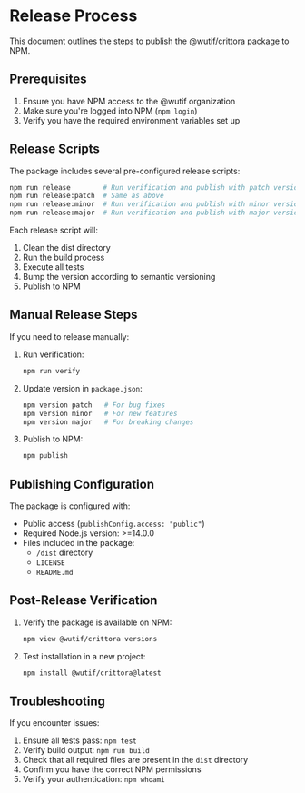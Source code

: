 # Release Process

This document outlines the steps to publish the @wutif/crittora package to NPM.

## Prerequisites

1. Ensure you have NPM access to the @wutif organization
2. Make sure you're logged into NPM (`npm login`)
3. Verify you have the required environment variables set up

## Release Scripts

The package includes several pre-configured release scripts:

```bash
npm run release        # Run verification and publish with patch version bump
npm run release:patch  # Same as above
npm run release:minor  # Run verification and publish with minor version bump
npm run release:major  # Run verification and publish with major version bump
```

Each release script will:

1. Clean the dist directory
2. Run the build process
3. Execute all tests
4. Bump the version according to semantic versioning
5. Publish to NPM

## Manual Release Steps

If you need to release manually:

1. Run verification:

   ```bash
   npm run verify
   ```

2. Update version in `package.json`:

   ```bash
   npm version patch   # For bug fixes
   npm version minor   # For new features
   npm version major   # For breaking changes
   ```

3. Publish to NPM:
   ```bash
   npm publish
   ```

## Publishing Configuration

The package is configured with:

- Public access (`publishConfig.access: "public"`)
- Required Node.js version: >=14.0.0
- Files included in the package:
  - `/dist` directory
  - `LICENSE`
  - `README.md`

## Post-Release Verification

1. Verify the package is available on NPM:

   ```bash
   npm view @wutif/crittora versions
   ```

2. Test installation in a new project:
   ```bash
   npm install @wutif/crittora@latest
   ```

## Troubleshooting

If you encounter issues:

1. Ensure all tests pass: `npm test`
2. Verify build output: `npm run build`
3. Check that all required files are present in the `dist` directory
4. Confirm you have the correct NPM permissions
5. Verify your authentication: `npm whoami`
